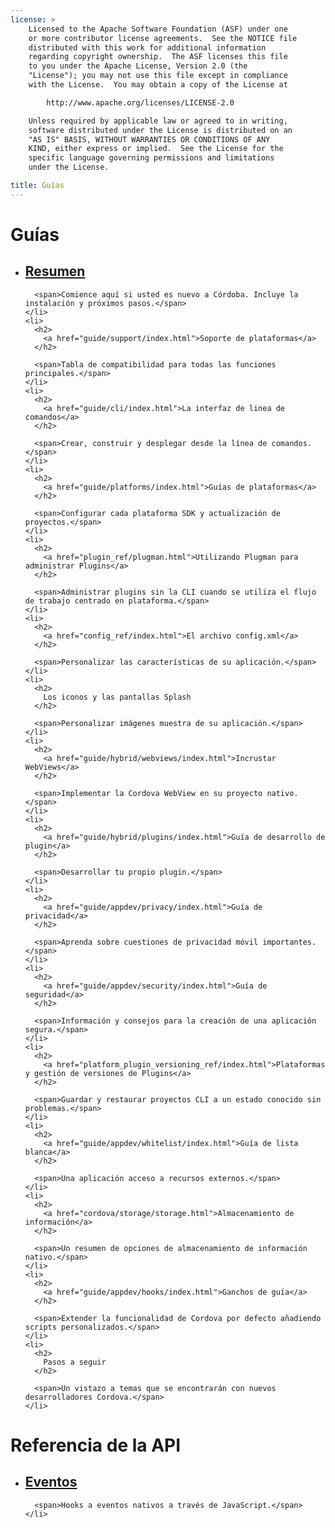 ```yaml
---
license: >
    Licensed to the Apache Software Foundation (ASF) under one
    or more contributor license agreements.  See the NOTICE file
    distributed with this work for additional information
    regarding copyright ownership.  The ASF licenses this file
    to you under the Apache License, Version 2.0 (the
    "License"); you may not use this file except in compliance
    with the License.  You may obtain a copy of the License at

        http://www.apache.org/licenses/LICENSE-2.0

    Unless required by applicable law or agreed to in writing,
    software distributed under the License is distributed on an
    "AS IS" BASIS, WITHOUT WARRANTIES OR CONDITIONS OF ANY
    KIND, either express or implied.  See the License for the
    specific language governing permissions and limitations
    under the License.

title: Guías
---
```


<div id="old-home">
  <h1>
    Guías
  </h1>

  <ul>
    <li>
      <h2>
        <a href="guide/overview/index.html">Resumen</a>
      </h2>

      <span>Comience aquí si usted es nuevo a Córdoba. Incluye la instalación y próximos pasos.</span>
    </li>
    <li>
      <h2>
        <a href="guide/support/index.html">Soporte de plataformas</a>
      </h2>

      <span>Tabla de compatibilidad para todas las funciones principales.</span>
    </li>
    <li>
      <h2>
        <a href="guide/cli/index.html">La interfaz de linea de comandos</a>
      </h2>

      <span>Crear, construir y desplegar desde la línea de comandos.</span>
    </li>
    <li>
      <h2>
        <a href="guide/platforms/index.html">Guías de plataformas</a>
      </h2>

      <span>Configurar cada plataforma SDK y actualización de proyectos.</span>
    </li>
    <li>
      <h2>
        <a href="plugin_ref/plugman.html">Utilizando Plugman para administrar Plugins</a>
      </h2>

      <span>Administrar plugins sin la CLI cuando se utiliza el flujo de trabajo centrado en plataforma.</span>
    </li>
    <li>
      <h2>
        <a href="config_ref/index.html">El archivo config.xml</a>
      </h2>

      <span>Personalizar las características de su aplicación.</span>
    </li>
    <li>
      <h2>
        Los iconos y las pantallas Splash
      </h2>

      <span>Personalizar imágenes muestra de su aplicación.</span>
    </li>
    <li>
      <h2>
        <a href="guide/hybrid/webviews/index.html">Incrustar WebViews</a>
      </h2>

      <span>Implementar la Cordova WebView en su proyecto nativo.</span>
    </li>
    <li>
      <h2>
        <a href="guide/hybrid/plugins/index.html">Guía de desarrollo de plugin</a>
      </h2>

      <span>Desarrollar tu propio plugin.</span>
    </li>
    <li>
      <h2>
        <a href="guide/appdev/privacy/index.html">Guía de privacidad</a>
      </h2>

      <span>Aprenda sobre cuestiones de privacidad móvil importantes.</span>
    </li>
    <li>
      <h2>
        <a href="guide/appdev/security/index.html">Guía de seguridad</a>
      </h2>

      <span>Información y consejos para la creación de una aplicación segura.</span>
    </li>
    <li>
      <h2>
        <a href="platform_plugin_versioning_ref/index.html">Plataformas y gestión de versiones de Plugins</a>
      </h2>

      <span>Guardar y restaurar proyectos CLI a un estado conocido sin problemas.</span>
    </li>
    <li>
      <h2>
        <a href="guide/appdev/whitelist/index.html">Guía de lista blanca</a>
      </h2>

      <span>Una aplicación acceso a recursos externos.</span>
    </li>
    <li>
      <h2>
        <a href="cordova/storage/storage.html">Almacenamiento de información</a>
      </h2>

      <span>Un resumen de opciones de almacenamiento de información nativo.</span>
    </li>
    <li>
      <h2>
        <a href="guide/appdev/hooks/index.html">Ganchos de guía</a>
      </h2>

      <span>Extender la funcionalidad de Cordova por defecto añadiendo scripts personalizados.</span>
    </li>
    <li>
      <h2>
        Pasos a seguir
      </h2>

      <span>Un vistazo a temas que se encontrarán con nuevos desarrolladores Cordova.</span>
    </li>
  </ul>

  <h1>
    Referencia de la API
  </h1>

  <ul>
    <li>
      <h2>
        <a href="cordova/events/events.html">Eventos</a>
      </h2>

      <span>Hooks a eventos nativos a través de JavaScript.</span>
    </li>
  </ul>
</div>
